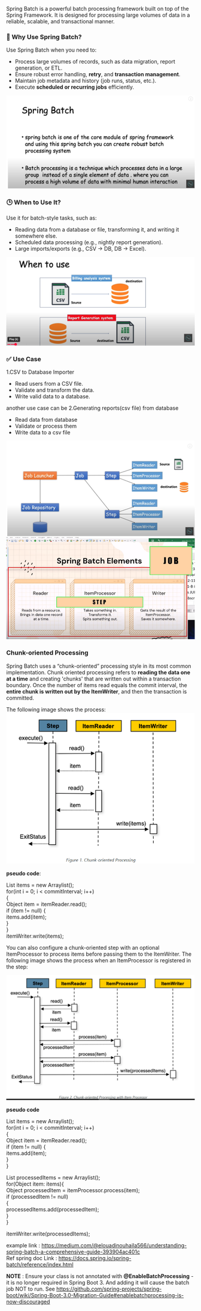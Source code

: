 Spring Batch is a powerful batch processing framework built on top of the Spring Framework.
It is designed for processing large volumes of data in a reliable, scalable, and transactional manner.

### 🧠 Why Use Spring Batch?

Use Spring Batch when you need to:
- Process large volumes of records, such as data migration, report generation, or ETL.
- Ensure robust error handling, **retry**, and **transaction management**.
- Maintain job metadata and history (job runs, status, etc.).
- Execute **scheduled or recurring jobs** efficiently.

![img.png](images/img.png)

### 🕒 When to Use It?

Use it for batch-style tasks, such as:
- Reading data from a database or file, transforming it, and writing it somewhere else.
- Scheduled data processing (e.g., nightly report generation).
- Large imports/exports (e.g., CSV → DB, DB → Excel).

![img.png](images/img2.png)

### ✅ Use Case

1.CSV to Database Importer
- Read users from a CSV file.
- Validate and transform the data.
- Write valid data to a database.

another use case can be
2.Generating reports(csv file) from database
- Read data from database
- Validate or process them
- Write data to a csv file

![img_1.png](images/img_1.png)
![img_2.png](images/img_2.png)

### Chunk-oriented Processing

Spring Batch uses a “chunk-oriented” processing style in its most common implementation.
Chunk oriented processing refers to **reading the data one at a time** and creating 'chunks' that are written out within a transaction boundary.
Once the number of items read equals the commit interval, the **entire chunk is written out by the ItemWriter**, and then the transaction is committed. 

The following image shows the process:
![img.png](images/chunk_processing.png)

**pseudo code**:

List items = new Arraylist();   
for(int i = 0; i < commitInterval; i++)  
{  
    Object item = itemReader.read();  
    if (item != null) {   
        items.add(item);   
    }  
}  
itemWriter.write(items);     

You can also configure a chunk-oriented step with an optional ItemProcessor to process items before passing them to the ItemWriter.
The following image shows the process when an ItemProcessor is registered in the step:

![img.png](images/chunk_processing_itemProcessor.png)

**pseudo code**

List items = new Arraylist();  
for(int i = 0; i < commitInterval; i++)  
{  
    Object item = itemReader.read();  
    if (item != null) {  
        items.add(item);  
    }  
}  

List processedItems = new Arraylist();  
for(Object item: items){  
    Object processedItem = itemProcessor.process(item);  
    if (processedItem != null)   
    {    
        processedItems.add(processedItem);  
    }  
}  
  
itemWriter.write(processedItems);  


example link : https://medium.com/@elouadinouhaila566/understanding-spring-batch-a-comprehensive-guide-393904ac401c  
Ref spring doc Link : https://docs.spring.io/spring-batch/reference/index.html  

**NOTE** : Ensure your class is not annotated with **@EnableBatchProcessing** - it is no longer required in Spring Boot 3.
And adding it will cause the batch job NOT to run. 
See https://github.com/spring-projects/spring-boot/wiki/Spring-Boot-3.0-Migration-Guide#enablebatchprocessing-is-now-discouraged


